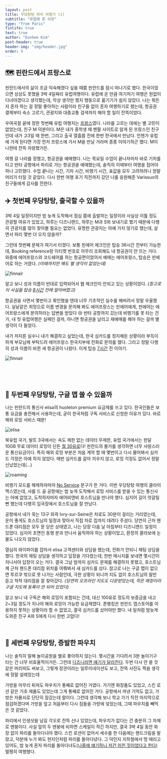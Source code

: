 ```yaml
---
layout: post
title: 우당탕탕 파리 여행기 (1)
subtitle: "유럽에 온 이유"
type: "from Paris"
finlife: true
text: true
author: "Eunhee Kim"
post-header: true
header-img: "img/header.jpg"
order: 9
---
```

## 🗺️ 핀란드에서 프랑스로

핀란드에서의 삶이 조금 익숙해졌다 싶을 때쯤 핀란드를 잠시 떠나기로 했다. 한국이었으면 상상도 못했을 3박 4일짜리 유럽여행이다. 유럽에 온 만큼 여기저기 여행은 원없이 다녀야겠다고 생각했는데, 막상 생각만 했지 행동으로 옮기기가 쉽지 않았다. 나는 뭐든지 혼자 하는 걸 정말 좋아하는 사람이라 친구들 없이 혼자 여행하기로 했는데, 항공권 결제부터 숙소 고르기, 관광지와 대중교통 검색까지 해야 할 일이 잔뜩이었다.     

우여곡절 끝에 정한 첫번째 유럽 여행지는 <u>프랑스</u>였다. 나라를 고르는 데에는 별 고민이 없었는데, 친구 M 덕분이다. M은 내가 중학생 때 펜팔 사이트로 알게 된 프랑스인 친구인데 내가 고3일 때 한번, 그리고 출국 열흘쯤 전에 한번 한국에서 만났다. 언젠가 유럽에 가게 된다면 가장 먼저 프랑스에 가서 M을 만날 거라며 종종 이야기하곤 했다. M이 나한테 잔뜩 자랑했거든.    

여행 갈 나라를 정했고, 항공권을 예매했다. 나는 목요일 수업이 끝나자마자 바로 기차를 타고 반타 공항에서 파리로 가는 항공권을 예매했는데, 솔직히 이때부터 여행을 접어야 하나 고민했다. 수업 끝나는 시간, 기차 시간, 비행기 시간, 표값을 모두 고려하려니 정말 머리가 터질 것 같았다. 다시 한번 여행 포기 직전까지 갔던 나를 응원해준 Varissuo의 친구들에게 감사를 전한다.    

   

## ✈️ 첫번째 우당탕탕, 출국할 수 있을까

3박 4일 일정이지만 밤 늦게 도착해서 점심 쯤에 출발하는 일정이라 사실상 이틀 정도 관광할 여유가 있었고, 하루는 디즈니랜드, 하루는 M과 S와 보내기로 했기 때문에 다행히 관광지를 많이 찾아볼 필요는 없었다. 유명한 관광지는 아예 가지 않기로 했는데, 살면서 파리 몇번 더 오지 않을까?   

그런데 첫번째 문제가 여기서 터졌다. 보통 핀에어 체크인은 탑승 36시간 전부터 가능한데, Booking reference랑 이티켓 번호로 아무리 조회해도 내 항공권이 안 뜨는 거다. 와중에 에어프랑스와 코드쉐어를 하는 항공편이었어서 예매는 에어프랑스, 탑승은 핀에어로 하는 거였다. *(이때까지만 해도 별 생각이 없었는데)*    

![finnair](/img/finnair.jpg)

알고 보니 성과 이름이 반대로 입력되어서 웹 체크인이 안되고 있는 상황이었다. *(참고로 이 사실을 탑승 <u>8시간</u> 전에 알아버렸고)*     

항공권을 사면서 몇번이고 확인했을 텐데 너무 기초적인 실수를 해버려서 정말 우울했다. 실낱같은 희망으로 이름 변경을 문의해 봐도 에어프랑스는 핀에어에게, 핀에어는 에어프랑스에게 문의하라는 답변을 받았다 😢 반타 공항까지 갔는데 비행기를 못 타는 건가, 내 첫 유럽여행은 실패인 걸까, 아니면 항공권을 날리고 재예매를 해야 하는 걸까 별 생각이 다 들었다.    

내가 저지른 실수니 내가 해결하고 싶었는데, 한국 심카드를 정지해둔 상황이라 부득이하게 부모님께 부탁드려 에어프랑스 한국지부에 전화로 문의를 했다. 그리고 정말 다행히 성과 이름이 바뀐 새 항공권이 나왔다. 이게 탑승 <u>7시간</u> 전 이야기.

![finnair](/img/aircraft.jpg)

​     

​     

## 📱 두번째 우당탕탕, 구글 맵 쓸 수 있을까

나는 핀란드의 통신사 elisa의 huoleton premium 요금제를 쓰고 있다. 한국인들은 보통 요금을 충전해서 사용하는데, 굳이 한국처럼 구독 서비스로 신청한 이유가 있다. 바로 해외 로밍 서비스 때문!

![elisa](/img/elisa.JPG)

북유럽 국가, 발트 3국에서는 속도 제한 없는 데이터 무제한, 유럽 국가에서는 한달 10GB 무료 데이터 로밍이 단돈 <u>월 30유로</u>다! 핀란드의 물가를 생각하면 너무 사랑스러운 통신요금이다. 특히 해외 로밍 부분은 처음 계약 할 때 몇번이고 다시 물어봐서 심카드 걱정은 아예 하지 않았다. 매번 심카드를 갈아 끼우지 않고, 로밍 걱정도 없어서 정말 신났었는데(...)     

   

![roaming](/img/roaming.jpg)

비행기 모드를 해제하자마자 <u>No Service</u> 문구가 뜬 거다. 이번 우당탕탕 여행의 클라이맥스였는데, 샤를 드 골 공항에는 밤 늦게 도착해서 로밍 서비스를 받을 수 있는 통신사는 아예 없었고, 도착하자마자 에어비앤비 호스트님을 만나야 했다. 심지어 길이 엇갈릴 뻔 했는데 다행히 입국장에서 호스트님을 잘 만났다.   

공항에서 내가 묵는 13구  외곽 Ivry-sur-Seine은 차로도 30분이 걸리는 거리였는데, 운이 좋게도 호스트님의 일정과 맞아서 직접 차로 집까지 데려다 주셨다. 당연히 근처 핸드폰 대리점은 모두 문 닫은 상태였고, 나는 당장 다음 날 아침부터 디즈니랜드 일정이 있었다. 심지어 초면인 동행 분과 만나서 움직여야 하는 상황이었고, 환장의 콜라보에 눈물도 나오지 않았다.    

열심히 와이파이를 잡아서 elisa 고객센터와 상담을 했는데, 전화가 안되니 채팅 상담을 했다. 한국의 채팅 상담을 생각하고 답장을 기다렸는데, 한번 메시지를 보내면 몇시간이 지나서야 답장이 오는 거다. 결국 그날 밤까지 심카드 문제를 해결하지 못했고, 호스트님께 근처 핸드폰 대리점 위치를 여쭤봐서 새 심카드를 샀다. 참고로 나는 구글 맵이 없으면 투르쿠 밖으로 못 나가는 사람인데, 극한 상황이 되니까 지도 없이 호스트님의 말만 듣고 척척 대리점을 잘 찾아갔다. *(당연히 오프라인 지도도 다운받았는데, 작은 매장이라 구글 지도에 등록이 안 되어 있었다)*     

알고 보니 내 구독은 해외 로밍이 포함되는 건데, 대신 100유로 정도의 보증금을 내고 2~3일 정도가 지나야 해외 로밍이 가능한 요금제였다. 폰뱅킹은 핀란드 앱스토어를 이용하지 못하는 상황이라 할 수 없었고, 결국 심카드를 샀어야만 했다. 내 일처럼 밤늦게 도와준 친구 A와 S에게 다시 한번 고맙다!    

​    

## 💄 세번째 우당탕탕, 증발한 파우치

나는 솔직히 말해 놀이공원을 별로 좋아하지 않는다. 몇시간을 기다려서 3분 놀이기구 타는 건 너무 비효율적이거든. 그런데 <u>디즈니라면 얘기가 달라진다</u>. 두번 다시 안 쓸 것 같은 머리띠도 써보고, 그렇게 장관이라는 일루미네이션도 보고, 잔뜩 사진도 찍을 생각에 정말 설레었는데    

가방을 아무리 뒤져도 파우치가 통째로 없어진 거였다. 거기엔 화장품도 있었고, 스킨 로션 같은 기초 제품도 있었는데 그게 통째로 없어진 거다. 공항에서 꺼낸 기억도 없고, 가방은 자물쇠로 단단히 잠갔는데 말이다. 그런데 생각해 보니 학교 가기 직전 마지막으로 점검하겠다며 가방을 엎고 처음부터 다시 짐들을 가방에 넣었는데, 그때 파우치를 빼먹은 것 같았다.     

파리에서 인생샷을 남길 각오로 잔뜩 신나 있었는데, 파우치가 없다는 건 충분히 그 자체로 멘붕이다. 사실 앞의 두 멘붕에 비하면 스케일이 작긴 하지만, 결국 3박 4일 동안 화장 없이 파리를 돌아다녀야 했다. 스킨 로션이 없어서 세수를 한 다음에는 핸드크림을 발랐고, 덕분에 누가 봐도 현지인처럼 파리를 돌아다녔다. 그 덕인지 지하철에서 멍 때리고 있어도, 밤 늦게 혼자 파리를 돌아다녀도<u>(나중에 얘기하니 저건 미친 짓이었다고 한다)</u> 멀쩡히 여행했다. 